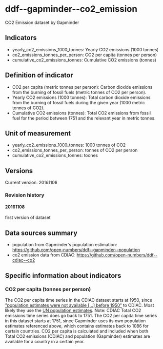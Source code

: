 # ddf--gapminder--co2_emission

CO2 Emission dataset by Gapminder

## Indicators

- yearly_co2_emissions_1000_tonnes: Yearly CO2 emissions (1000 tonnes) 
- co2_emissions_tonnes_per_person: CO2 per capita (tonnes per person)
- cumulative_co2_emissions_tonnes: Cumulative CO2 emissions (tonnes)

## Definition of indicator

- CO2 per capita (metric tonnes per person): Carbon dioxide emissions from the burning of 
fossil fuels (metric tonnes of CO2 per person). 
- Yearly CO2 emissions (1000 tonnes): Total carbon dioxide emissions from the burning of
fossil fuels during the given year (1000 metric tonnes of CO2).
- Cumulative CO2 emissions (tonnes): Total CO2 emissions from fossil fuel for the period 
between 1751 and the relevant year in metric tonnes. 

## Unit of measurement

- yearly_co2_emissions_1000_tonnes: 1000 tonnes of CO2
- co2_emissions_tonnes_per_person: tonnes of CO2 per person
- cumulative_co2_emissions_tonnes: toones

## Versions

Current version: 20161108

### Revision history

#### 20161108

first version of dataset

## Data sources summary

- population from Gapminder's population estimation: https://github.com/open-numbers/ddf--gapminder--population
- co2 emission data from CDIAC: https://github.com/open-numbers/ddf--cdiac--co2

## Specific information about indicators

### CO2 per capita (tonnes per person)

The CO2 per capita time series in the CDIAC dataset starts at 1950, since 
["population estimates were not available [...] before 1950"](http://cdiac.ornl.gov/ftp/ndp030/global.1751_2013.ems)
to CDIAC. Most likely they use the [UN population estimates](https://esa.un.org/unpd/wpp/). 
Note: CDIAC Total CO2 emissions time series does go back to 1751. 
The CO2 per capita time series in this dataset starts at 1751, since Gapminder uses its own 
population estimates referenced above, which contains estimates back to 1086 for certain 
countries. CO2 per capita is calculated and included when both Total CO2 emissions (CDIAC) 
and population (Gapminder) estimates are available for a country in a certain year.
